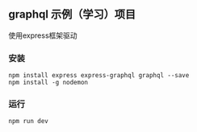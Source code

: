 ## graphql 示例（学习）项目

使用express框架驱动

### 安装

```shell
npm install express express-graphql graphql --save
npm install -g nodemon
```

### 运行
```shell
npm run dev
```
